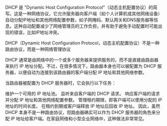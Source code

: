 DHCP 是 "Dynamic Host Configuration Protocol"（动态主机配置协议）的简写。这是一种网络协议，它允许服务器向客户端（如个人计算机或其他网络设备）自动分配IP地址和其他网络配置参数，如子网掩码、默认网关和DNS服务器等信息。这种自动配置减少了网络管理员的工作负担，并有助于避免手动配置时可能出现的错误，比如IP地址冲突。

DHCP（Dynamic Host Configuration Protocol，动态主机配置协议）不是一种路由协议，而是一种网络管理协议

DHCP 通常是由网络中的一个或多个服务器来提供服务的，而不是直接由路由器来执行 IP 地址分配。不过，在很多情况下，路由器本身也可以被配置为 DHCP 服务器，以便自动为连接到该路由器的客户端分配 IP 地址和其他网络参数。

当路由器被配置为 DHCP 服务器时，它会执行以下任务：

维护一个可用的 IP 地址池。
监听来自客户端的 DHCP 请求。
响应客户端的请求并分配 IP 地址和其他网络配置参数。
管理租约期限，即客户端可以使用分配的 IP 地址的时间长度。
在租约到期或客户端释放 IP 地址后回收 IP 地址。
因此，虽然 DHCP 本身不是一种路由协议，但路由器确实可以作为 DHCP 服务器的角色来分配 IP 地址给客户端。在家庭网络和小型企业网络中，这种做法非常常见。
